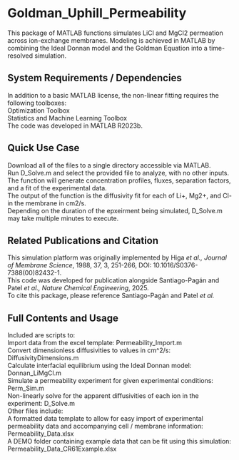 # Goldman_Uphill_Permeability
This package of MATLAB functions simulates LiCl and MgCl2 permeation across ion-exchange membranes. Modeling is achieved in MATLAB by combining the Ideal Donnan model and the Goldman Equation into a time-resolved simulation. 

## System Requirements / Dependencies
In addition to a basic MATLAB license, the non-linear fitting requires the following toolboxes:  
	Optimization Toolbox  
	Statistics and Machine Learning Toolbox  
The code was developed in MATLAB R2023b.  

## Quick Use Case
Download all of the files to a single directory accessible via MATLAB.  
Run D_Solve.m and select the provided file to analyze, with no other inputs. The function will generate concentration profiles, fluxes, separation factors, and a fit of the experimental data.  
The output of the function is the diffusivity fit for each of Li+, Mg2+, and Cl- in the membrane in cm2/s.  
Depending on the duration of the epxeirment being simulated, D_Solve.m may take multiple minutes to execute.  

## Related Publications and Citation
This simulation platform was originally implemented by Higa *et al., Journal of Membrane Science*, 1988, 37, 3, 251-266, DOI: 10.1016/S0376-7388(00)82432-1.  
This code was developed for publication alongside Santiago-Pagán and Patel *et al., Nature Chemical Engineering*, 2025.  
To cite this package, please reference Santiago-Pagán and Patel *et al.*  

## Full Contents and Usage
Included are scripts to:  
	Import data from the excel template: Permeability_Import.m  
	Convert dimensionless diffusivities to values in cm^2/s: DiffusivityDimensions.m  
	Calculate interfacial equilibrium using the Ideal Donnan model: Donnan_LiMgCl.m  
	Simulate a permeability experiment for given experimental conditions: Perm_Sim.m  
	Non-linearly solve for the apparent diffusivities of each ion in the experiment: D_Solve.m  
Other files include:  
	A formatted data template to allow for easy import of experimental permeability data and accompanying cell / membrane information: Permeability_Data.xlsx  
	A DEMO folder containing example data that can be fit using this simulation: Permeability_Data_CR61Example.xlsx  